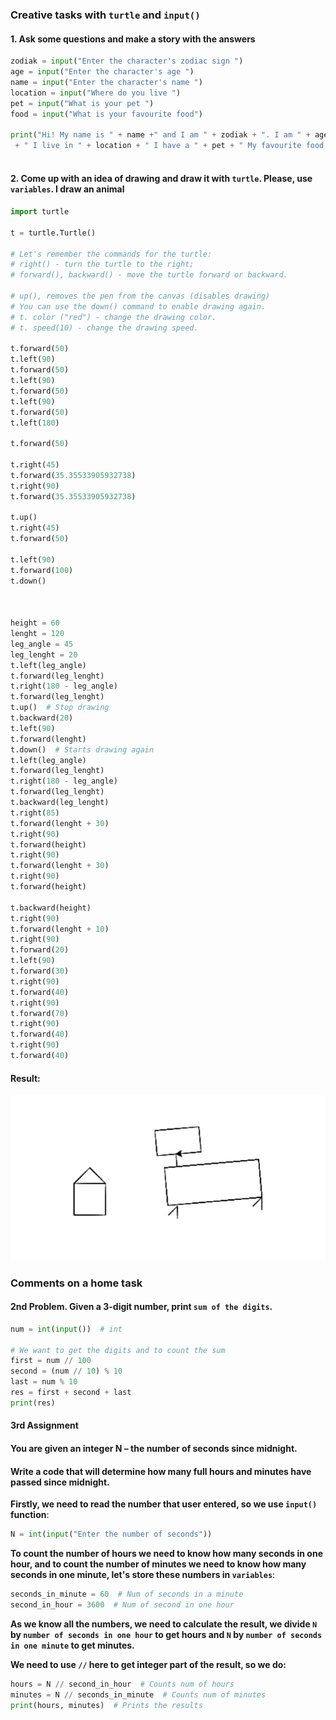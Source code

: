 ### Creative tasks with `turtle` and `input()`

#### 1. Ask some questions and make a story with the answers

```python
zodiak = input("Enter the character's zodiac sign ")
age = input("Enter the character's age ")
name = input("Enter the character's name ")
location = input("Where do you live ")
pet = input("What is your pet ")
food = input("What is your favourite food")

print("Hi! My name is " + name +" and I am " + zodiak + ". I am " + age + " years old." 
 + " I live in " + location + " I have a " + pet + " My favourite food is " + food)
      

```



#### 2. Come up with an idea of drawing and draw it with `turtle`. Please, use `variables`. I draw an animal

```python
import turtle

t = turtle.Turtle()

# Let's remember the commands for the turtle:
# right() - turn the turtle to the right;
# forward(), backward() - move the turtle forward or backward.

# up(), removes the pen from the canvas (disables drawing)
# You can use the down() command to enable drawing again.
# t. color ("red") - change the drawing color.
# t. speed(10) - change the drawing speed.

t.forward(50) 
t.left(90) 
t.forward(50) 
t.left(90) 
t.forward(50) 
t.left(90) 
t.forward(50) 
t.left(180) 

t.forward(50)

t.right(45)
t.forward(35.35533905932738)
t.right(90)
t.forward(35.35533905932738)

t.up()
t.right(45)
t.forward(50)

t.left(90)
t.forward(100)
t.down()



height = 60
lenght = 120
leg_angle = 45
leg_lenght = 20
t.left(leg_angle)
t.forward(leg_lenght)
t.right(180 - leg_angle)
t.forward(leg_lenght)
t.up()  # Stop drawing
t.backward(20)
t.left(90)
t.forward(lenght)
t.down()  # Starts drawing again
t.left(leg_angle)
t.forward(leg_lenght)
t.right(180 - leg_angle)
t.forward(leg_lenght)
t.backward(leg_lenght)
t.right(85)
t.forward(lenght + 30)
t.right(90)
t.forward(height)
t.right(90)
t.forward(lenght + 30)
t.right(90)
t.forward(height)

t.backward(height)
t.right(90)
t.forward(lenght + 10)
t.right(90)
t.forward(20)
t.left(90)
t.forward(30)
t.right(90)
t.forward(40)
t.right(90)
t.forward(70)
t.right(90)
t.forward(40)
t.right(90)
t.forward(40)
```

#### Result:

<img src="img_assets/animal.png"/>

### Comments on a home task

#### 2nd Problem. Given a 3-digit number, print `sum of the digits`.

```python
num = int(input())  # int

# We want to get the digits and to count the sum
first = num // 100
second = (num // 10) % 10
last = num % 10
res = first + second + last
print(res)
```

#### 3rd Assignment

#### You are given an integer N – the number of seconds since midnight.

#### Write  a code that will determine how many full hours and minutes have passed since midnight.

**Firstly, we need to read the number that user entered, so we use `input()` function**:

```python
N = int(input("Enter the number of seconds"))
```

**To count the number of hours we need to know how many seconds in one hour, and to count the number of minutes we need to know how many seconds in one minute, let's store these numbers in `variables`**:

```python
seconds_in_minute = 60  # Num of seconds in a minute
second_in_hour = 3600  # Num of second in one hour
```

**As we know all the numbers, we need to calculate the result, we divide `N` by `number of seconds in one hour` to get hours and  `N` by `number of seconds in one minute` to get minutes.**

**We need to use `//` here to get integer part of the result, so we do:**

```python
hours = N // second_in_hour  # Counts num of hours
minutes = N // seconds_in_minute  # Counts num of minutes
print(hours, minutes)  # Prints the results
```

